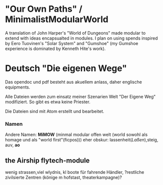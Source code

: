 # "Our Own Paths" / MinimalistModularWorld
A translation of John Harper's "World of Dungeons" made modular to extend with ideas encapsualted in modules. I plan on using spends inspired by Eero Tuovinen's "Solar System" and "Gumshoe" (my Gumshoe experience is dominated by Kenneth Hite's work).

# Deutsch "Die eigenen Wege"
Das opendoc und pdf besteht aus akuellem anlass, daher englische equipments.

Alle Dateien werden zum einsatz meiner Szenarien Welt "Der Eigene Weg" modifiziert. So gibt es etwa keine Priester.

Die Dateien sind mit Atom erstellt und bearbeitet.

### Namen
Andere Namen: __MiMOW__ (minmal modular offen welt (world sowohl als homage und als "world first"(ficpos)))
eher obskur: lassenheit(_Laßen_),steig, auv, __ao__

## the Airship flytech-module
wenig strassen,viel wlydnis, kl boote für fahrende Händler, ?restliche zivilsierte Zentren (könige m hofstast, theaterkampagne)?
